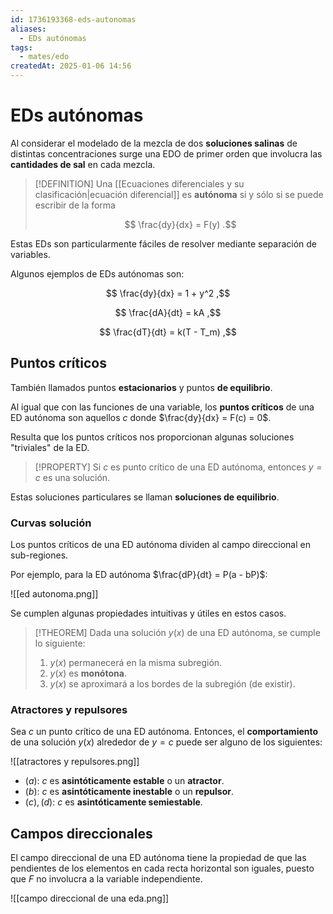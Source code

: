 ```yaml
---
id: 1736193368-eds-autonomas
aliases:
  - EDs autónomas
tags:
  - mates/edo
createdAt: 2025-01-06 14:56
---
```


# EDs autónomas

Al considerar el modelado de la mezcla de dos **soluciones salinas** de distintas concentraciones surge una EDO de primer orden que involucra las **cantidades de sal** en cada mezcla.

> [!DEFINITION]
> Una [[Ecuaciones diferenciales y su clasificación|ecuación diferencial]] es **autónoma** si y sólo si se puede escribir de la forma
> 
> $$
> \frac{dy}{dx} = F(y)
> .$$

Estas EDs son particularmente fáciles de resolver mediante separación de variables.

Algunos ejemplos de EDs autónomas son:

$$
\frac{dy}{dx} = 1 + y^2
,$$

$$
\frac{dA}{dt} = kA
,$$

$$
\frac{dT}{dt} = k(T - T_m)
,$$

## Puntos críticos

También llamados puntos **estacionarios** y puntos **de equilibrio**.

Al igual que con las funciones de una variable, los **puntos críticos** de una ED autónoma son aquellos $c$ donde $\frac{dy}{dx} = F(c) = 0$.

Resulta que los puntos críticos nos proporcionan algunas soluciones "triviales" de la ED.

> [!PROPERTY]
> Si $c$ es punto crítico de una ED autónoma, entonces $y = c$ es una solución.

Estas soluciones particulares se llaman **soluciones de equilibrio**.

### Curvas solución

Los puntos críticos de una ED autónoma dividen al campo direccional en sub-regiones.

Por ejemplo, para la ED autónoma $\frac{dP}{dt} = P(a - bP)$:

![[ed autonoma.png]]

Se cumplen algunas propiedades intuitivas y útiles en estos casos.

> [!THEOREM]
> Dada una solución $y(x)$ de una ED autónoma, se cumple lo siguiente:
> 
> 1. $y(x)$ permanecerá en la misma subregión.
> 2. $y(x)$ es **monótona**.
> 3. $y(x)$ se aproximará a los bordes de la subregión (de existir).

### Atractores y repulsores

Sea $c$ un punto crítico de una ED autónoma. Entonces, el **comportamiento** de una solución $y(x)$ alrededor de $y = c$ puede ser alguno de los siguientes:

![[atractores y repulsores.png]]

- $(a)$: $c$ es **asintóticamente estable** o un **atractor**.
- $(b)$: $c$ es **asintóticamente inestable** o un **repulsor**.
- $(c), (d)$: $c$ es **asintóticamente semiestable**.

## Campos direccionales

El campo direccional de una ED autónoma tiene la propiedad de que las pendientes de los elementos en cada recta horizontal son iguales, puesto que $F$ no involucra a la variable independiente.

![[campo direccional de una eda.png]]
